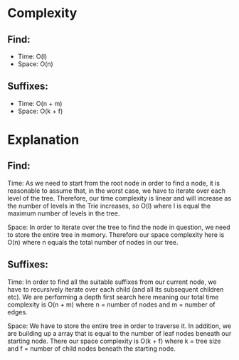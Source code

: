 # Complexity

## Find:
* Time: O(l)
* Space: O(n)

## Suffixes:
* Time: O(n + m)
* Space: O(k + f)

# Explanation
## Find:
Time: As we need to start from the root node in order to find a node, it is reasonable to assume that, in the worst case, we have to iterate over each level of the tree. Therefore, our time complexity is linear and will increase as the number of levels in the Trie increases, so O(l) where l is equal the maximum number of levels in the tree.

Space: In order to iterate over the tree to find the node in question, we need to store the entire tree in memory. Therefore our space complexity here is O(n) where n equals the total number of nodes in our tree.

## Suffixes:
Time: In order to find all the suitable suffixes from our current node, we have to recursively iterate over each child (and all its subsequent children etc). We are performing a depth first search here meaning our total time complexity is O(n + m) where n = number of nodes and m = number of edges.

Space: We have to store the entire tree in order to traverse it. In addition, we are building up a array that is equal to the number of leaf nodes beneath our starting node. There our space complexity is O(k + f) where k = tree size and f = number of child nodes beneath the starting node.